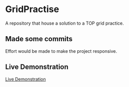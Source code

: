 # GridPractise
A repository that house a solution to a TOP grid practice.

## Made some commits
Effort would be made to make the project responsive.

## Live Demonstration
[Live Demonstration](https://samswag01.github.io/GridPractise/)
